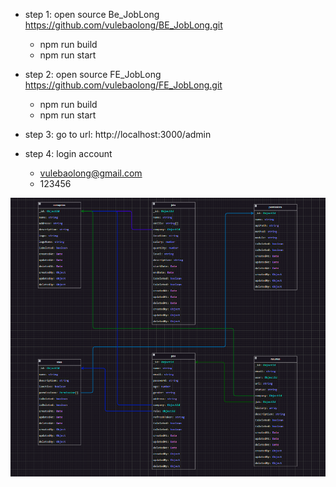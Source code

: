  - step 1: open source Be_JobLong https://github.com/vulebaolong/BE_JobLong.git
    - npm run build
    - npm run start

 - step 2: open source FE_JobLong https://github.com/vulebaolong/FE_JobLong.git
    - npm run build
    - npm run start

 - step 3: go to url: http://localhost:3000/admin

 - step 4: login account
    - vulebaolong@gmail.com
    - 123456

![diagram](./public//images//diagram.png)